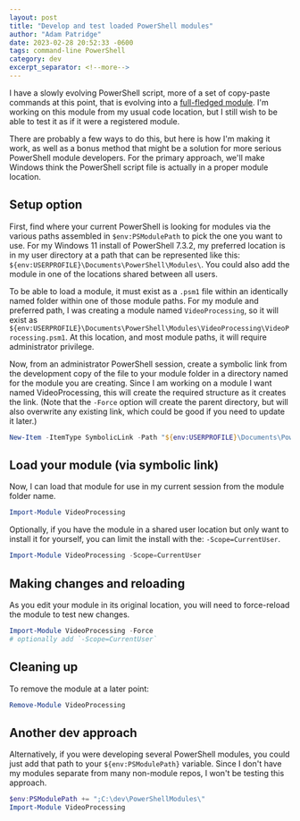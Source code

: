 ```yaml
---
layout: post
title: "Develop and test loaded PowerShell modules"
author: "Adam Patridge"
date: 2023-02-28 20:52:33 -0600
tags: command-line PowerShell
category: dev
excerpt_separator: <!--more-->
---
```


I have a slowly evolving PowerShell script, more of a set of copy-paste commands at this point, that is evolving into a [full-fledged module](https://learn.microsoft.com/en-us/powershell/scripting/developer/module/how-to-write-a-powershell-script-module?view=powershell-7.3). I'm working on this module from my usual code location, but I still wish to be able to test it as if it were a registered module.

There are probably a few ways to do this, but here is how I'm making it work, as well as a bonus method that might be a solution for more serious PowerShell module developers. For the primary approach, we'll make Windows think the PowerShell script file is actually in a proper module location.

<!--more-->

## Setup option

First, find where your current PowerShell is looking for modules via the various paths assembled in `$env:PSModulePath` to pick the one you want to use. For my Windows 11 install of PowerShell 7.3.2, my preferred location is in my user directory at a path that can be represented like this: `${env:USERPROFILE}\Documents\PowerShell\Modules\`. You could also add the module in one of the locations shared between all users.

To be able to load a module, it must exist as a `.psm1` file within an identically named folder within one of those module paths. For my module and preferred path, I was creating a module named `VideoProcessing`, so it will exist as `${env:USERPROFILE}\Documents\PowerShell\Modules\VideoProcessing\VideoProcessing.psm1`. At this location, and most module paths, it will require administrator privilege.

Now, from an administrator PowerShell session, create a symbolic link from the development copy of the file to your module folder in a directory named for the module you are creating. Since I am working on a module I want named VideoProcessing, this will create the required structure as it creates the link. (Note that the `-Force` option will create the parent directory, but will also overwrite any existing link, which could be good if you need to update it later.)

```powershell
New-Item -ItemType SymbolicLink -Path "${env:USERPROFILE}\Documents\PowerShell\Modules\VideoProcessing\VideoProcessing.psm1" -Target "C:\dev\PowerShellExperiments\Video-CmdletRemoveVideoSection.psm1" -Force
```

## Load your module (via symbolic link)

Now, I can load that module for use in my current session from the module folder name.

```powershell
Import-Module VideoProcessing
```

Optionally, if you have the module in a shared user location but only want to install it for yourself, you can limit the install with the: `-Scope=CurrentUser`.

```powershell
Import-Module VideoProcessing -Scope=CurrentUser
```

## Making changes and reloading

As you edit your module in its original location, you will need to force-reload the module to test new changes.

```powershell
Import-Module VideoProcessing -Force
# optionally add `-Scope=CurrentUser`
```

## Cleaning up

To remove the module at a later point:

```powershell
Remove-Module VideoProcessing
```

## Another dev approach

Alternatively, if you were developing several PowerShell modules, you could just add that path to your `${env:PSModulePath}` variable. Since I don't have my modules separate from many non-module repos, I won't be testing this approach.

```powershell
$env:PSModulePath += ";C:\dev\PowerShellModules\"
Import-Module VideoProcessing
```
